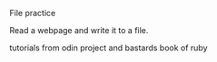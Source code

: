 File practice

Read a webpage and write it to a file.

tutorials from odin project and bastards book of ruby
